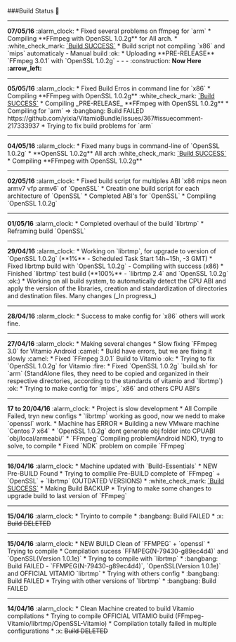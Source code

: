 ###Build Status :syringe:

<hr>
<b>07/05/16</b> :alarm_clock:
* Fixed several problems on ffmpeg for `arm`
* Compiling **FFmpeg with OpenSSL 1.0.2g** for All arch.
* :white_check_mark: <u>`Build SUCCESS`</u>
* Build script not compiling `x86` and `mips` automaticaly - Manual build :ok:
* Uploading **PRE-RELEASE** `FFmpeg 3.0.1` with `OpenSSL 1.0.2g`   - - - :construction: <b>Now Here :arrow_left:</b>

<hr>
<b>05/05/16</b> :alarm_clock:
* Fixed Build Erros in command line for `x86`
* Compiling **FFmpeg with OpenSSL 1.0.2g** :white_check_mark: <u>`Build SUCCESS`</u>
* Compiling _PRE-RELEASE_ **FFmpeg with OpenSSL 1.0.2g**
* Compiling for `arm` => :bangbang: Build FAILED https://github.com/yixia/VitamioBundle/issues/367#issuecomment-217333937
* Trying to fix build problems for `arm`

<hr>
<b>04/05/16</b> :alarm_clock:
* Fixed many bugs in command-line of `OpenSSL 1.0.2g`
* **OpenSSL 1.0.2g** All arch :white_check_mark: <u>`Build SUCCESS`</u>
* Compiling **FFmpeg with OpenSSL 1.0.2g**

<hr>
<b>02/05/16</b> :alarm_clock:
* Fixed build script for multiples ABI `x86 mips neon armv7 vfp armv6` of `OpenSSL`
* Creatin one build script for each architecture of `OpenSSL`
* Completed ABI's for `OpenSSL`
* Compiling `OpenSSL 1.0.2g`

<hr>
<b>01/05/16</b> :alarm_clock:
* Completed overhaul of the build `librtmp`
* Reframing build `OpenSSL`

<hr>
<b>29/04/16</b> :alarm_clock:
* Working on `librtmp`, for upgrade to version of `OpenSSL 1.0.2g` (**1%** - Scheduled Task Start 14h~15h, -3 GMT)
* Fixed librtmp build with `OpenSSL 1.0.2g` - Compiling with success (x86)
* Finished `librtmp`  test build (**100%** - `librtmp 2.4` and `OpenSSL 1.0.2g` :ok:)
* Working on all build system, to automatically detect the CPU ABI and apply the version of the libraries, creation and standardization of directories and destination files. Many changes (_In progress_)

<hr>
<b>28/04/16</b> :alarm_clock:
* Success to make config for `x86` others will work fine.

<hr>
<b>27/04/16</b> :alarm_clock:
* Making several changes
* Slow fixing `FFmpeg 3.0` for Vitamio Android :camel:
* Build have errors, but we are fixing it slowly :camel:
* Fixed `FFmpeg 3.0.1` Build to Vitamio :ok:
* Trying to fix `OpenSSL 1.0.2g` for Vitamio :fire:
* Fixed `OpenSSL 1.0.2g` `build.sh` for `arm` (StandAlone files, they need to be copied and organized in their respective directories, according to the standards of vitamio and `librtmp`) :ok:
* Trying to make config for `mips`, `x86` and others CPU ABI's

<hr>
<b>17 to 20/04/16</b> :alarm_clock:
* Project is slow development
* All Compile Failed, tryn new configs
* `librtmp` working as good, now we nedd to make `openssl` work.
* Machine has ERROR
* Building a new VMware machine `Centos 7 x64`
* `OpenSSL 1.0.2g` dont generate obj folder into CPUABI `obj/local/armeabi/`<obj needed, dont generate>
* `FFmpeg` Compiling problem(Android NDK), tryng to solve, to compile
* Fixed `NDK` problem on compile `FFmpeg`

<hr>
<b>16/04/16</b> :alarm_clock:
* Machine updated with `Build-Essentials`
* NEW Pre-BUILD Found
* Trying to complile Pre-BUILD complete of `FFmpeg` + `OpenSSL` + `librtmp` (OUTDATED VERSIONS)
* :white_check_mark: <u>`Build SUCCESS`</u>
* Making Build BACKUP
* Trying to make some changes to upgrade build to last version of `FFmpeg`

<hr>
<b>15/04/16</b> :alarm_clock:
* Tryinto to compile
* :bangbang: Build FAILED
* :x: <s>Build DELETED</s>

<hr>
<b>15/04/16</b> :alarm_clock:
* NEW BUILD Clean of `FFMPEG` + `openssl`
* Trying to compile
* Compilation sucess `FFMPEG(N-79430-g89ec4d4)` and `OpenSSL(Version 1.0.1e)`
* Trying to compile with `librtmp`
* :bangbang: Build FAILED - `FFMPEG(N-79430-g89ec4d4)`, `OpenSSL(Version 1.0.1e)` and OFFICIAL VITAMIO `librtmp`
* Trying with others config
* :bangbang: Build FAILED
* Trying with other versions of `librtmp`
* :bangbang: Build FAILED

<hr>
<b>14/04/16</b> :alarm_clock:
* Clean Machine created to build Vitamio compilations
* Trying to compile OFFICIAL VITAMIO build (FFmpeg-Vitamio/librtmp/OpenSSL-Vitamio)
* Compilation totally failed in multiple configurations
* :x: <s>Build DELETED</s>
